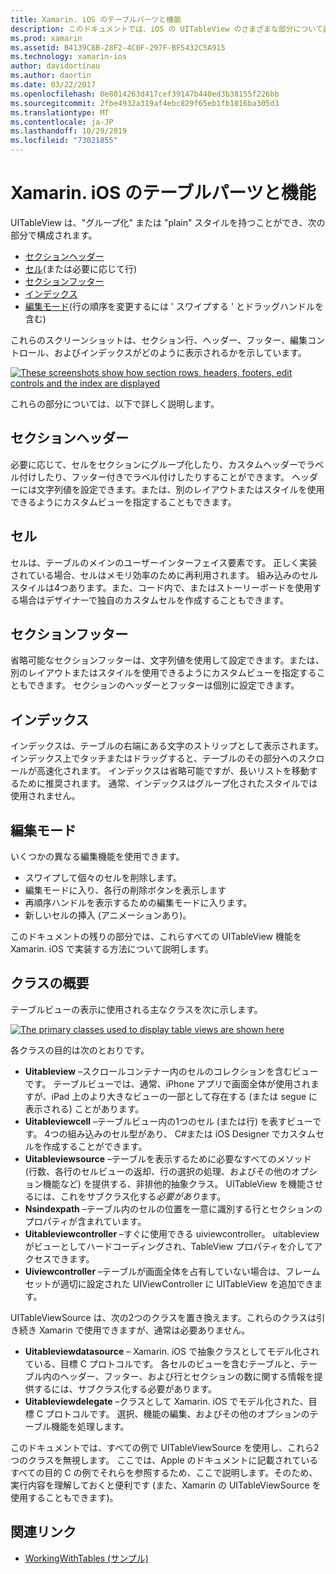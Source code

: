 ```yaml
---
title: Xamarin. iOS のテーブルパーツと機能
description: このドキュメントでは、iOS の UITableView のさまざまな部分について説明します。 ここでは、セクションヘッダー、セル、セクションフッター、インデックス、および編集モードについて説明します。
ms.prod: xamarin
ms.assetid: B4139C8B-28F2-4C0F-297F-BF5432C5A915
ms.technology: xamarin-ios
author: davidortinau
ms.author: daortin
ms.date: 03/22/2017
ms.openlocfilehash: 0e8014263d417cef39147b440ed3b38155f226bb
ms.sourcegitcommit: 2fbe4932a319af4ebc829f65eb1fb1816ba305d3
ms.translationtype: MT
ms.contentlocale: ja-JP
ms.lasthandoff: 10/29/2019
ms.locfileid: "73021855"
---
```

# <a name="table-parts-and-functionality-in-xamarinios"></a>Xamarin. iOS のテーブルパーツと機能

UITableView は、"グループ化" または "plain" スタイルを持つことができ、次の部分で構成されます。

- [セクションヘッダー](#Section_Header)
- [セル](#Cells)(または必要に応じて行)
- [セクションフッター](#Section_Footer)
- [インデックス](#Index)
- [編集モード](#Edit_Features)(行の順序を変更するには ' スワイプする ' とドラッグハンドルを含む) 

これらのスクリーンショットは、セクション行、ヘッダー、フッター、編集コントロール、およびインデックスがどのように表示されるかを示しています。

 [![](table-parts-and-functionality-images/image1a.png "These screenshots show how section rows, headers, footers, edit controls and the index are displayed")](table-parts-and-functionality-images/image1a.png#lightbox)

これらの部分については、以下で詳しく説明します。

<a name="Section_Header" />

## <a name="section-header"></a>セクションヘッダー

必要に応じて、セルをセクションにグループ化したり、カスタムヘッダーでラベル付けしたり、フッター付きでラベル付けしたりすることができます。 ヘッダーには文字列値を設定できます。または、別のレイアウトまたはスタイルを使用できるようにカスタムビューを指定することもできます。

<a name="Cells" />

## <a name="cells"></a>セル

セルは、テーブルのメインのユーザーインターフェイス要素です。 正しく実装されている場合、セルはメモリ効率のために再利用されます。 組み込みのセルスタイルは4つあります。また、コード内で、またはストーリーボードを使用する場合はデザイナーで独自のカスタムセルを作成することもできます。

<a name="Section_Footer"/>

## <a name="section-footer"></a>セクションフッター

省略可能なセクションフッターは、文字列値を使用して設定できます。または、別のレイアウトまたはスタイルを使用できるようにカスタムビューを指定することもできます。 セクションのヘッダーとフッターは個別に設定できます。

<a name="Index" />

## <a name="index"></a>インデックス

インデックスは、テーブルの右端にある文字のストリップとして表示されます。
インデックス上でタッチまたはドラッグすると、テーブルのその部分へのスクロールが高速化されます。 インデックスは省略可能ですが、長いリストを移動するために推奨されます。 通常、インデックスはグループ化されたスタイルでは使用されません。

<a name="Edit_Features" />

## <a name="editing-mode"></a>編集モード

いくつかの異なる編集機能を使用できます。

- スワイプして個々のセルを削除します。
- 編集モードに入り、各行の削除ボタンを表示します 
- 再順序ハンドルを表示するための編集モードに入ります。 
- 新しいセルの挿入 (アニメーションあり)。

このドキュメントの残りの部分では、これらすべての UITableView 機能を Xamarin. iOS で実装する方法について説明します。

## <a name="classes-overview"></a>クラスの概要

テーブルビューの表示に使用される主なクラスを次に示します。

[![](table-parts-and-functionality-images/classdiagram.png "The primary classes used to display table views are shown here")](table-parts-and-functionality-images/classdiagram.png#lightbox)

各クラスの目的は次のとおりです。

- **Uitableview** –スクロールコンテナー内のセルのコレクションを含むビューです。 テーブルビューでは、通常、iPhone アプリで画面全体が使用されますが、iPad 上のより大きなビューの一部として存在する (または segue に表示される) ことがあります。 
- **Uitableviewcell** –テーブルビュー内の1つのセル (または行) を表すビューです。 4つの組み込みのセル型があり、 C#または iOS Designer でカスタムセルを作成することができます。 
- **Uitableviewsource** –テーブルを表示するために必要なすべてのメソッド (行数、各行のセルビューの返却、行の選択の処理、およびその他のオプション機能など) を提供する、非排他的抽象クラス。 UITableView を機能させるには、これをサブクラス化する*必要があり*ます。 
- **Nsindexpath** –テーブル内のセルの位置を一意に識別する行とセクションのプロパティが含まれています。 
- **Uitableviewcontroller** –すぐに使用できる uiviewcontroller。 uitableview がビューとしてハードコーディングされ、TableView プロパティを介してアクセスできます。 
- **Uiviewcontroller** –テーブルが画面全体を占有していない場合は、フレームセットが適切に設定された UIViewController に UITableView を追加できます。 

UITableViewSource は、次の2つのクラスを置き換えます。これらのクラスは引き続き Xamarin で使用できますが、通常は必要ありません。

- **Uitableviewdatasource** – Xamarin. iOS で抽象クラスとしてモデル化されている、目標 C プロトコルです。 各セルのビューを含むテーブルと、テーブル内のヘッダー、フッター、および行とセクションの数に関する情報を提供するには、サブクラス化する必要があります。 
- **Uitableviewdelegate** –クラスとして Xamarin. iOS でモデル化された、目標 C プロトコルです。 選択、機能の編集、およびその他のオプションのテーブル機能を処理します。 

このドキュメントでは、すべての例で UITableViewSource を使用し、これら2つのクラスを無視します。 ここでは、Apple のドキュメントに記載されているすべての目的 C の例でそれらを参照するため、ここで説明します。そのため、実行内容を理解しておくと便利です (また、Xamarin の UITableViewSource を使用することもできます)。

## <a name="related-links"></a>関連リンク

- [WorkingWithTables (サンプル)](https://docs.microsoft.com/samples/xamarin/ios-samples/workingwithtables)
